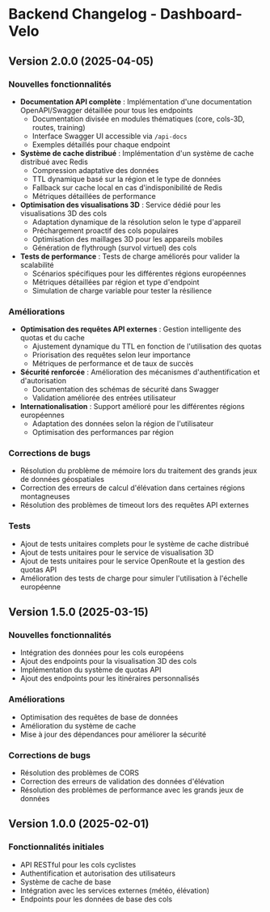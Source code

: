 # Backend Changelog - Dashboard-Velo

## Version 2.0.0 (2025-04-05)

### Nouvelles fonctionnalités
- **Documentation API complète** : Implémentation d'une documentation OpenAPI/Swagger détaillée pour tous les endpoints
  - Documentation divisée en modules thématiques (core, cols-3D, routes, training)
  - Interface Swagger UI accessible via `/api-docs`
  - Exemples détaillés pour chaque endpoint
- **Système de cache distribué** : Implémentation d'un système de cache distribué avec Redis
  - Compression adaptative des données
  - TTL dynamique basé sur la région et le type de données
  - Fallback sur cache local en cas d'indisponibilité de Redis
  - Métriques détaillées de performance
- **Optimisation des visualisations 3D** : Service dédié pour les visualisations 3D des cols
  - Adaptation dynamique de la résolution selon le type d'appareil
  - Préchargement proactif des cols populaires
  - Optimisation des maillages 3D pour les appareils mobiles
  - Génération de flythrough (survol virtuel) des cols
- **Tests de performance** : Tests de charge améliorés pour valider la scalabilité
  - Scénarios spécifiques pour les différentes régions européennes
  - Métriques détaillées par région et type d'endpoint
  - Simulation de charge variable pour tester la résilience

### Améliorations
- **Optimisation des requêtes API externes** : Gestion intelligente des quotas et du cache
  - Ajustement dynamique du TTL en fonction de l'utilisation des quotas
  - Priorisation des requêtes selon leur importance
  - Métriques de performance et de taux de succès
- **Sécurité renforcée** : Amélioration des mécanismes d'authentification et d'autorisation
  - Documentation des schémas de sécurité dans Swagger
  - Validation améliorée des entrées utilisateur
- **Internationalisation** : Support amélioré pour les différentes régions européennes
  - Adaptation des données selon la région de l'utilisateur
  - Optimisation des performances par région

### Corrections de bugs
- Résolution du problème de mémoire lors du traitement des grands jeux de données géospatiales
- Correction des erreurs de calcul d'élévation dans certaines régions montagneuses
- Résolution des problèmes de timeout lors des requêtes API externes

### Tests
- Ajout de tests unitaires complets pour le système de cache distribué
- Ajout de tests unitaires pour le service de visualisation 3D
- Ajout de tests unitaires pour le service OpenRoute et la gestion des quotas API
- Amélioration des tests de charge pour simuler l'utilisation à l'échelle européenne

## Version 1.5.0 (2025-03-15)

### Nouvelles fonctionnalités
- Intégration des données pour les cols européens
- Ajout des endpoints pour la visualisation 3D des cols
- Implémentation du système de quotas API
- Ajout des endpoints pour les itinéraires personnalisés

### Améliorations
- Optimisation des requêtes de base de données
- Amélioration du système de cache
- Mise à jour des dépendances pour améliorer la sécurité

### Corrections de bugs
- Résolution des problèmes de CORS
- Correction des erreurs de validation des données d'élévation
- Résolution des problèmes de performance avec les grands jeux de données

## Version 1.0.0 (2025-02-01)

### Fonctionnalités initiales
- API RESTful pour les cols cyclistes
- Authentification et autorisation des utilisateurs
- Système de cache de base
- Intégration avec les services externes (météo, élévation)
- Endpoints pour les données de base des cols
